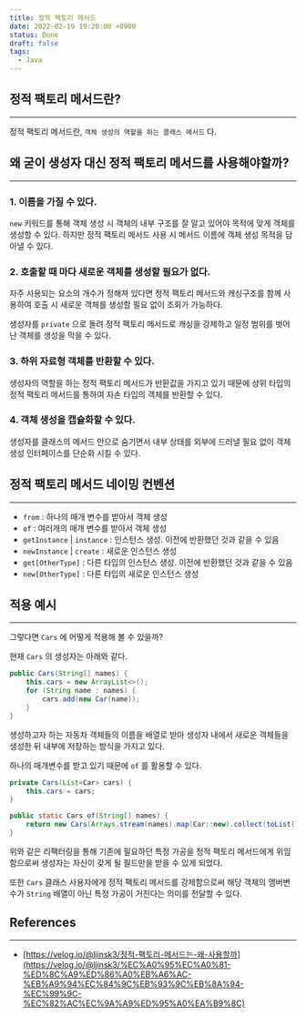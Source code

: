 ```yaml
---
title: 정적 팩토리 메서드
date: 2022-02-19 19:20:00 +0900
status: Done
draft: false
tags:
  - Java
---
```

## 정적 팩토리 메서드란?
---
정적 팩토리 메서드란, `객체 생성의 역할을 하는 클래스 메서드` 다.

## 왜 굳이 생성자 대신 정적 팩토리 메서드를 사용해야할까?
---
### 1. 이름을 가질 수 있다.

`new` 키워드를 통해 객체 생성 시 객체의 내부 구조를 잘 알고 있어야 목적에 맞게 객체를 생성할 수 있다. 하지만 정적 팩토리 메서드 사용 시 메서드 이름에 객체 생성 목적을 담아낼 수 있다.

### 2. 호출할 때 마다 새로운 객체를 생성할 필요가 없다.

자주 사용되는 요소의 개수가 정해져 있다면 정적 팩토리 메서드와 캐싱구조를 함께 사용하여 호출 시 새로운 객체를 생성할 필요 없이 조회가 가능하다.

생성자를 `private` 으로 돌려 정적 팩토리 메서드로 캐싱을 강제하고 일정 범위를 벗어난 객체를 생성을 막을 수 있다.

### 3. 하위 자료형 객체를 반환할 수 있다.

생성자의 역할을 하는 정적 팩토리 메서드가 반환값을 가지고 있기 때문에 상위 타입의 정적 팩토리 메서드를 통하여 자손 타입의 객체를 반환할 수 있다.

### 4. 객체 생성을 캡슐화할 수 있다.

생성자를 클래스의 메서드 안으로 숨기면서 내부 상태를 외부에 드러낼 필요 없이 객체 생성 인터페이스를 단순화 시킬 수 있다.

## 정적 팩토리 메서드 네이밍 컨벤션
---
- `from` : 하나의 매개 변수를 받아서 객체 생성
- `of` : 여러개의 매개 변수를 받아서 객체 생성
- `getInstance` | `instance` : 인스턴스 생성. 이전에 반환했던 것과 같을 수 있음
- `newInstance` | `create` : 새로운 인스턴스 생성
- `get[OtherType]` : 다른 타입의 인스턴스 생성. 이전에 반환했던 것과 같을 수 있음
- `new[OtherType]` : 다른 타입의 새로운 인스턴스 생성

## 적용 예시
---
그렇다면 `Cars` 에 어떻게 적용해 볼 수 있을까?

현재 `Cars` 의 생성자는 아래와 같다.

```java
public Cars(String[] names) {
    this.cars = new ArrayList<>();
    for (String name : names) {
        cars.add(new Car(name));
    }
}
```

생성하고자 하는 자동차 객체들의 이름을 배열로 받아 생성자 내에서 새로운 객체들을 생성한 뒤 내부에 저장하는 방식을 가지고 있다.

하나의 매개변수를 받고 있기 때문에 `of` 를 활용할 수 있다.

```java
private Cars(List<Car> cars) {
    this.cars = cars;
}

public static Cars of(String[] names) {
    return new Cars(Arrays.stream(names).map(Car::new).collect(toList()));
}
```

위와 같은 리팩터링을 통해 기존에 필요하던 특정 가공을 정적 팩토리 메서드에게 위임함으로써 생성자는 자신이 갖게 될 필드만을 받을 수 있게 되었다.

또한 `Cars` 클래스 사용자에게 정적 팩토리 메서드를 강제함으로써 해당 객체의 멤버변수가 `String` 배열이 아닌 특정 가공이 거친다는 의미를 전달할 수 있다.

## References
---
- [https://velog.io/@ljinsk3/정적-팩토리-메서드는-왜-사용할까](https://velog.io/@ljinsk3/%EC%A0%95%EC%A0%81-%ED%8C%A9%ED%86%A0%EB%A6%AC-%EB%A9%94%EC%84%9C%EB%93%9C%EB%8A%94-%EC%99%9C-%EC%82%AC%EC%9A%A9%ED%95%A0%EA%B9%8C)
